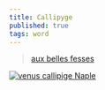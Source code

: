 ```yaml
---
title: Callipyge
published: true
tags: word
---
```

> [aux belles fesses](https://www.laculturegenerale.com/callipyge-definition-signification-exemple/)

[![venus callipige Naple](https://upload.wikimedia.org/wikipedia/commons/thumb/b/b7/Venere_Callipige_Napoli.jpg/500px-Venere_Callipige_Napoli.jpg)](https://en.wikipedia.org/wiki/Venus_Callipyge)

